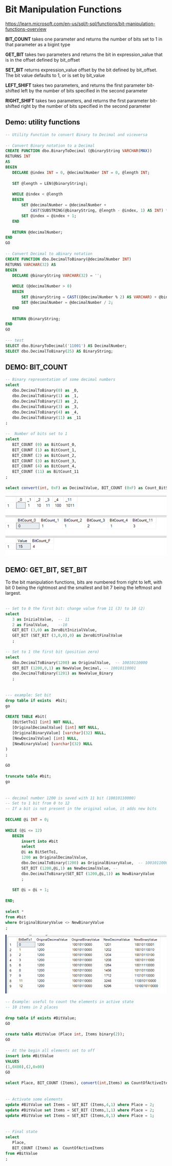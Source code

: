 # Bit Manipulation Functions

<https://learn.microsoft.com/en-us/sql/t-sql/functions/bit-manipulation-functions-overview>

**BIT_COUNT** takes one parameter and returns the number of bits set to 1 in that parameter as a bigint type

**GET_BIT** takes two parameters and returns the bit in expression_value that is in the offset defined by bit_offset

**SET_BIT** returns expression_value offset by the bit defined by bit_offset. The bit value defaults to 1, or is set by bit_value

**LEFT_SHIFT** takes two parameters, and returns the first parameter bit-shifted left by the number of bits specified in the second parameter

**RIGHT_SHIFT** takes two parameters, and returns the first parameter bit-shifted right by the number of bits specified in the second parameter

## Demo: utility functions

 ``` SQL
-- Utility Function to convert Binary to Decimal and viceversa

-- Convert Binary notation to a Decimal
CREATE FUNCTION dbo.BinaryToDecimal (@binaryString VARCHAR(MAX))
RETURNS INT
AS
BEGIN
    DECLARE @index INT = 0, @decimalNumber INT = 0, @length INT;

    SET @length = LEN(@binaryString);

    WHILE @index < @length
    BEGIN
        SET @decimalNumber = @decimalNumber + 
            CAST(SUBSTRING(@binaryString, @length - @index, 1) AS INT) * POWER(2, @index);
        SET @index = @index + 1;
    END

    RETURN @decimalNumber;
END
GO

-- Convert Decimal to aBinary notation
CREATE FUNCTION dbo.DecimalToBinary(@decimalNumber INT)
RETURNS VARCHAR(32) AS
BEGIN
    DECLARE @binaryString VARCHAR(32) = '';

    WHILE (@decimalNumber > 0)
    BEGIN
        SET @binaryString = CAST((@decimalNumber % 2) AS VARCHAR) + @binaryString;
        SET @decimalNumber = @decimalNumber / 2;
    END

    RETURN @binaryString;
END
GO

--- test
SELECT dbo.BinaryToDecimal('11001') AS DecimalNumber;
SELECT dbo.DecimalToBinary(25) AS BinaryString;
 ```

## DEMO: BIT_COUNT

 ``` SQL
-- Binary representation of some decimal numbers
select 
    dbo.DecimalToBinary(0) as _0,
    dbo.DecimalToBinary(1) as _1,
    dbo.DecimalToBinary(2) as _2,
    dbo.DecimalToBinary(3) as _3,
    dbo.DecimalToBinary(4) as _4,
    dbo.DecimalToBinary(11) as _11
;

--  Number of bits set to 1
select 
    BIT_COUNT (0) as BitCount_0,
    BIT_COUNT (1) as BitCount_1,
    BIT_COUNT (2) as BitCount_2,
    BIT_COUNT (3) as BitCount_3,
    BIT_COUNT (4) as BitCount_4,
    BIT_COUNT (11) as BitCount_11
;

select convert(int, 0xF) as DecimalValue, BIT_COUNT (0xF) as Count_BitSetTo1;
 ```

![Alt text](../Assets/Bit_Count01.png)

## DEMO: GET_BIT, SET_BIT

To the bit manipulation functions, bits are numbered from right to left, with bit 0 being the rightmost and the smallest and bit 7 being the leftmost and largest.

 ``` SQL
 
-- Set to 0 the first bit: change value from 11 (3) to 10 (2)
select 
    3 as InizialValue,  -- 11
    2 as FinalValue,    --10
    GET_BIT (3,0) as ZeroBitInizialValue,
    GET_BIT (SET_BIT (3,0,0),0) as ZeroBitFinalValue
    ;

-- Set to 1 the first bit (position zero)
select 
    dbo.DecimalToBinary(1200) as OriginalValue,  -- 10010110000
    SET_BIT (1200,0,1) as NewValue_Decimal, -- 10010110001
    dbo.DecimalToBinary(1201) as NewValue_Binary
    ;


--- example: Set bit
drop table if exists  #bit;
go

CREATE TABLE #bit(
    [BitSetTo1] [int] NOT NULL,
    [OriginalDecimalValue] [int] NOT NULL,
    [OriginalBinaryValue] [varchar](32) NULL,
    [NewDecimalValue] [int] NULL,
    [NewBinaryValue] [varchar](32) NULL
) 
;

GO

truncate table #bit;
go


-- decimal number 1200 is saved with 11 bit (10010110000)
-- Set to 1 bit from 0 to 12 
-- If a bit is not present in the original value, it adds new bits

DECLARE @i INT = 0;

WHILE (@i <= 12)
    BEGIN
        insert into #bit
        select 
        @i as BitSetTo1,
        1200 as OriginalDecimalValue,
        dbo.DecimalToBinary(1200) as OriginalBinaryValue,  -- 10010110000
        SET_BIT (1200,@i,1) as NewDecimalValue, -- 
        dbo.DecimalToBinary(SET_BIT (1200,@i,1)) as NewBinaryValue
        ;

    SET @i = @i + 1;

END;

select * 
from #bit
where OriginalBinaryValue <> NewBinaryValue
;

```

![Alt text](../Assets/Bit_Count02.png)

 ``` SQL
-- Example: useful to count the elements in active state
-- 10 items in 2 places

drop table if exists #BitValue;
GO

create table #BitValue (Place int, Items binary(2));
GO

-- At the begin all elements set to off
insert into #BitValue 
VALUES 
(1,0X00),(2,0x00)
GO

select Place, BIT_COUNT (Items), convert(int,Items) as CountOfActiveItems from #BitValue;


-- Activate some elements
update #BitValue set Items = SET_BIT (Items,4,1) where Place = 2;
update #BitValue set Items = SET_BIT (Items,1,1) where Place = 2;
update #BitValue set Items = SET_BIT (Items,0,1) where Place = 1;


-- Final state
select 
    Place, 
    BIT_COUNT (Items) as  CountOfActiveItems
from #BitValue
;


 ```
